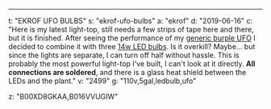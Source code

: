 ---
t: "EKROF UFO BULBS"
s: "ekrof-ufo-bulbs"
a: "ekrof"
d: "2019-06-16"
c: "Here is my latest light-top, still needs a few strips of tape here and there, but it is finished. After seeing the performance of my <a href='https://www.amazon.com/Morsen-Spectrum-Growing-Germinating-Flowing/dp/B016VVUGIW/ref=as_li_ss_tl?ie=UTF8&linkCode=ll1&tag=spacbuck-20&linkId=b3bc5f1731acb3f8c2d257a182234c3d'>generic burple UFO</a> I decided to combine it with three <a href='https://www.amazon.com/Philips-455717-Equivalent-Daylight-Light/dp/B00XD8GKAA/ref=as_li_ss_tl?ie=UTF8&qid=1517328859&sr=8-13&keywords=14w+led+bulb&linkCode=ll1&tag=spacbuck-20&linkId=86ebee31a10ec42e57bf27dda0b846f9'>14w LED bulbs</a>. Is it overkill? Maybe... but since the lights are separate, I can turn off half without hassle. This is probably the most powerful light-top I've built, I can't look at it directly. <strong>All connections are soldered</strong>, and there is a glass heat shield between the LEDs and the plant."
v: "2499"
g: "110v,5gal,ledbulb,ufo"

z: "B00XD8GKAA,B016VVUGIW"

